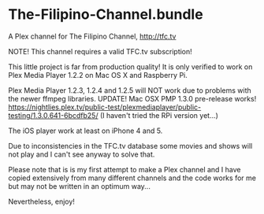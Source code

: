 # The-Filipino-Channel.bundle
A Plex channel for The Filipino Channel, http://tfc.tv

NOTE! This channel requires a valid TFC.tv subscription!

This little project is far from production quality! 
It is only verified to work on Plex Media Player 1.2.2 on Mac OS X and Raspberry Pi.

Plex Media Player 1.2.3, 1.2.4 and 1.2.5 will NOT work due to problems with the newer ffmpeg libraries.
UPDATE! Mac OSX PMP 1.3.0 pre-release works! https://nightlies.plex.tv/public-test/plexmediaplayer/public-testing/1.3.0.641-6bcdfb25/
(I haven't tried the RPi version yet...)

The iOS player work at least on iPhone 4 and 5.

Due to inconsistencies in the TFC.tv database some movies and shows will not play and I can't see anyway to solve that.

Please note that is is my first attempt to make a Plex channel and I have copied extensively from many different channels
and the code works for me but may not be written in an optimum way...

Nevertheless, enjoy!


